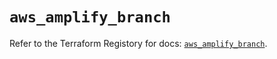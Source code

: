 # `aws_amplify_branch`

Refer to the Terraform Registory for docs: [`aws_amplify_branch`](https://registry.terraform.io/providers/hashicorp/aws/5.6.1/docs/resources/amplify_branch).
